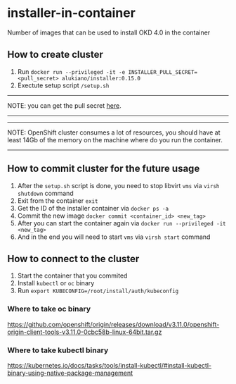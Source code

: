 # installer-in-container
Number of images that can be used to install OKD 4.0 in the container

## How to create cluster

1. Run `docker run --privileged -it -e INSTALLER_PULL_SECRET=<pull_secret> alukiano/installer:0.15.0`
2. Exectute setup script `/setup.sh`

***
NOTE: you can get the pull secret [here](https://developers.redhat.com/auth/realms/rhd/protocol/openid-connect/auth?client_id=uhc&redirect_uri=https%3A%2F%2Fcloud.openshift.com%2Fclusters%2Finstall%23pull-secret&state=109aa48e-1779-45d6-9bdc-c156b1e699b4&response_mode=fragment&response_type=code&scope=openid&nonce=b9fe0085-f2c9-4fd7-bd17-e8629f01bbaf).
***

***
NOTE: OpenShift cluster consumes a lot of resources, you should have at least 14Gb of the memory on the machine where do you run the container.
***

## How to commit cluster for the future usage

1. After the `setup.sh` script is done, you need to stop libvirt `vms` via `virsh shutdown` command
2. Exit from the container `exit`
3. Get the ID of the installer container via `docker ps -a`
4. Commit the new image `docker commit <container_id> <new_tag>`
5. After you can start the container again via `docker run --privileged -it <new_tag>`
6. And in the end you will need to start `vms` via `virsh start` command

## How to connect to the cluster

1. Start the container that you commited
2. Install `kubectl` or `oc` binary
3. Run `export KUBECONFIG=/root/install/auth/kubeconfig`

### Where to take oc binary

https://github.com/openshift/origin/releases/download/v3.11.0/openshift-origin-client-tools-v3.11.0-0cbc58b-linux-64bit.tar.gz

### Where to take kubectl binary

https://kubernetes.io/docs/tasks/tools/install-kubectl/#install-kubectl-binary-using-native-package-management
